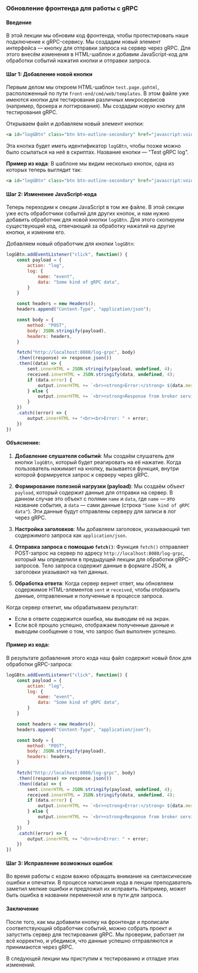 ### Обновление фронтенда для работы с gRPC

#### Введение
В этой лекции мы обновим код фронтенда, чтобы протестировать наше подключение к gRPC-сервису. Мы создадим новый элемент интерфейса — кнопку для отправки запроса на сервер через gRPC. Для этого внесём изменения в HTML-шаблон и добавим JavaScript-код для обработки событий нажатия кнопки и отправки запроса.

#### Шаг 1: Добавление новой кнопки
Первым делом мы откроем HTML-шаблон `test.page.gohtml`, расположенный по пути `front-end/cmd/web/templates`. В этом файле уже имеются кнопки для тестирования различных микросервисов (например, брокера и логгирования). Мы создадим новую кнопку для тестирования gRPC.

Открываем файл и добавляем новый элемент кнопки:

```html
<a id="logGBtn" class="btn btn-outline-secondary" href="javascript:void(0);">Test gRPC log</a>
```

Эта кнопка будет иметь идентификатор `logGBtn`, чтобы позже можно было ссылаться на неё в скриптах. Название кнопки — "Test gRPC log".

**Пример из кода**:
В шаблоне мы видим несколько кнопок, одна из которых теперь выглядит так:

```html
<a id="logGBtn" class="btn btn-outline-secondary" href="javascript:void(0);">Test gRPC log</a>
```

#### Шаг 2: Изменение JavaScript-кода
Теперь переходим к секции JavaScript в том же файле. В этой секции уже есть обработчики событий для других кнопок, и нам нужно добавить обработчик для новой кнопки `logGBtn`. Для этого скопируем существующий код, отвечающий за обработку нажатий на другие кнопки, и изменим его.

Добавляем новый обработчик для кнопки `logGBtn`:

```javascript
logGBtn.addEventListener("click", function() {
    const payload = {
        action: "log",
        log: {
            name: "event",
            data: "Some kind of gRPC data",
        }
    }

    const headers = new Headers();
    headers.append("Content-Type", "application/json");

    const body = {
        method: "POST",
        body: JSON.stringify(payload),
        headers: headers,
    }

    fetch("http://localhost:8080/log-grpc", body)
    .then((response) => response.json())
    .then((data) => {
        sent.innerHTML = JSON.stringify(payload, undefined, 4);
        received.innerHTML = JSON.stringify(data, undefined, 4);
        if (data.error) {
            output.innerHTML += `<br><strong>Error:</strong> ${data.message}`;
        } else {
            output.innerHTML += `<br><strong>Response from broker service</strong>: ${data.message}`;
        }
    })
    .catch((error) => {
        output.innerHTML += "<br><br>Error: " + error;
    })
})
```

#### Объяснение:

1. **Добавление слушателя событий**:
   Мы создаём слушатель для кнопки `logGBtn`, который будет реагировать на её нажатие. Когда пользователь нажимает на кнопку, вызывается функция, внутри которой формируется запрос к серверу через gRPC.

2. **Формирование полезной нагрузки (payload)**:
   Мы создаём объект `payload`, который содержит данные для отправки на сервер. В данном случае это объект с полями `name` и `data`, где `name` — это название события, а `data` — сами данные (строка `"Some kind of gRPC data"`). Эти данные будут отправлены серверу для записи в лог через gRPC.

3. **Настройка заголовков**:
   Мы добавляем заголовок, указывающий тип содержимого запроса как `application/json`.

4. **Отправка запроса с помощью `fetch()`**:
   Функция `fetch()` отправляет POST-запрос на сервер по адресу `http://localhost:8080/log-grpc`, который мы определили в предыдущей лекции для обработки gRPC-запросов. Тело запроса содержит данные в формате JSON, а заголовки указывают на тип данных.

5. **Обработка ответа**:
Когда сервер вернет ответ, мы обновляем содержимое HTML-элементов `sent` и `received`, чтобы отобразить данные, отправленные и полученные в процессе запроса.
   
Когда сервер ответит, мы обрабатываем результат:
   - Если в ответе содержится ошибка, мы выводим её на экран.
   - Если всё прошло успешно, отображаем полученные данные и выводим сообщение о том, что запрос был выполнен успешно.

#### Пример из кода:
В результате добавления этого кода наш файл содержит новый блок для обработки gRPC-запроса:

```javascript
logGBtn.addEventListener("click", function() {
    const payload = {
        action: "log",
        log: {
            name: "event",
            data: "Some kind of gRPC data",
        }
    }

    const headers = new Headers();
    headers.append("Content-Type", "application/json");

    const body = {
        method: "POST",
        body: JSON.stringify(payload),
        headers: headers,
    }

    fetch("http://localhost:8080/log-grpc", body)
    .then((response) => response.json())
    .then((data) => {
        sent.innerHTML = JSON.stringify(payload, undefined, 4);
        received.innerHTML = JSON.stringify(data, undefined, 4);
        if (data.error) {
            output.innerHTML += `<br><strong>Error:</strong> ${data.message}`;
        } else {
            output.innerHTML += `<br><strong>Response from broker service</strong>: ${data.message}`;
        }
    })
    .catch((error) => {
        output.innerHTML += "<br><br>Error: " + error;
    })
})
```

#### Шаг 3: Исправление возможных ошибок
Во время работы с кодом важно обращать внимание на синтаксические ошибки и опечатки. В процессе написания кода в лекции преподаватель заметил мелкие ошибки и предложил их исправить. Например, может быть ошибка в названии переменной или в пути для запроса.

#### Заключение
После того, как мы добавили кнопку на фронтенде и прописали соответствующий обработчик событий, можно собрать проект и запустить сервер для тестирования gRPC. Мы проверим, работает ли всё корректно, и убедимся, что данные успешно отправляются и принимаются через gRPC.

В следующей лекции мы приступим к тестированию и отладке этих изменений.
